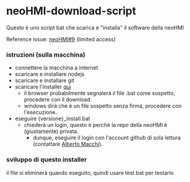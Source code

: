 # neoHMI-download-script

Questo è uno script bat che scarica e "installa" il software della neoHMI

Reference issue: [neoHMI#9](https://github.com/Emag-SU/neoHMI/issues/9)   (limited access)

### istruzioni (sulla macchina)
- connettere la macchina a internet
- scaricare e installare nodejs
- scaricare e installare git
- scaricare l'installer [qui](https://github.com/Emag-SU/neoHMI-download-script/releases/latest/download/install.bat)
  - il browser probabilmente segnalerà il file .bat come sospetto, procedere con il download.
  - windows dirà che è un file sospetto senza firma, procedere con l'esecuzione.
- eseguire {versione}_install.bat
  - chiederà un login, questo è perché la repo della neoHMI è (giustamente) privata.
    - dunque, eseguire il login con l'account github di sola lettura (contattare [Alberto Macchi](mailto:amacchi@emag.com)).


### sviluppo di questo installer
il file si eliminerà quando eseguito, quindi usare test.bat per testarlo